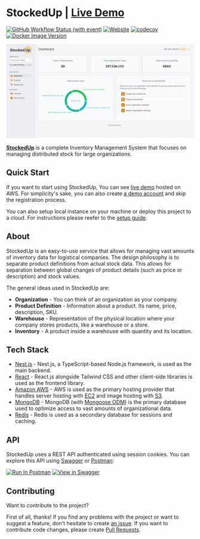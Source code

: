 # StockedUp | [Live Demo](https://stockedup.dokurno.dev)

[![GitHub Workflow Status (with event)](https://img.shields.io/github/actions/workflow/status/MrBartusek/stocked-up/ci.yaml)](https://github.com/MrBartusek/stocked-up/actions) [![Website](https://img.shields.io/website?url=https%3A%2F%2Fstockedup.dokurno.dev&link=https%3A%2F%2Fstockedup.dokurno.dev)](https://stockedup.dokurno.dev)
[![codecov](https://codecov.io/gh/MrBartusek/stocked-up/graph/badge.svg?token=pQC25vzuqW)](https://codecov.io/gh/MrBartusek/stocked-up) [![Docker Image Version](https://img.shields.io/docker/v/mrbartusek/stocked-up/latest?label=docker%20version&link=https%3A%2F%2Fhub.docker.com%2Frepository%2Fdocker%2Fmrbartusek%2Fstocked-up)](https://hub.docker.com/repository/docker/mrbartusek/stocked-up/general)

[![cover](https://raw.githubusercontent.com/MrBartusek/stocked-up/master/apps/client/src/assets/hero_image.png)](https://stockedup.dokurno.dev)

[**StockedUp**](https://stockedup.dokurno.dev) is a complete Inventory Management System
that focuses on managing distributed stock for large organizations.

## Quick Start
If you want to start using StockedUp, You can see [live demo](https://stockedup.dokurno.dev) hosted on AWS.
For simplicity's sake, you can also create
[a demo account](https://stockedup.dokurno.dev/register/demo) and skip the registration process.

You can also setup local instance on your machine or deploy this project to a cloud. For instructions please reefer to the [setup guide](SETUP.md).

## About

StockedUp is an easy-to-use service that allows for managing vast amounts of inventory data
for logistical companies. The design philosophy is to separate product definitions from
actual stock data. This allows for separation between global changes of product details
(such as price or description) and stock values.

The general ideas used in StockedUp are:

- **Organization** - You can think of an organization as your company.
- **Product Definition** - Information about a product. Its name, price, description, SKU.
- **Warehouse** - Representation of the physical location where your company stores products, like a warehouse or a store.
- **Inventory** - A product inside a warehouse with quantity and its location.

## Tech Stack

- [Nest.js](https://nestjs.com) - Nest.js, a TypeScript-based Node.js framework, is used as the main backend.
- [React](https://react.dev) - React.js alongside Tailwind CSS and other client-side libraries is used as the frontend library.
- [Amazon AWS](https://aws.amazon.com) - AWS is used as the primary hosting provider that handles server hosting with [EC2](https://aws.amazon.com/ec2/) and image hosting with [S3](https://aws.amazon.com/s3/).
- [MongoDB](https://www.mongodb.com) - MongoDB (with [Mongoose ODM](https://mongoosejs.com)) is the primary database used to optimize access to vast amounts of organizational data.
- [Redis](https://redis.io) - Redis is used as a secondary database for sessions and caching.

## API

StockedUp uses a REST API authenticated using session cookies. You can explore this API
using [Swagger](https://stockedup.dokurno.dev/api) or [Postman](https://app.getpostman.com):

[<img src="https://run.pstmn.io/button.svg" alt="Run In Postman" style="width: 128px; height: 32px;">](https://app.getpostman.com/run-collection/7055992-d02d47d4-a08a-4d91-99c0-1cbe6f5b2ab7?action=collection%2Ffork&source=rip_markdown&collection-url=entityId%3D7055992-d02d47d4-a08a-4d91-99c0-1cbe6f5b2ab7%26entityType%3Dcollection%26workspaceId%3D264913a4-bcdd-4e43-847c-1e8cbca3334b) [![View in Swagger](https://jessemillar.github.io/view-in-swagger-button/button.svg)](https://stockedup.dokurno.dev/api)


## Contributing

Want to contribute to the project?

First of all, thanks! If you find any problems with the project or want to suggest a feature,
don't hesitate to create [an issue](https://github.com/MrBartusek/stocked-up/issues). If you want
to contribute code changes, please create [Pull Requests](https://github.com/MrBartusek/stocked-up/pulls).
